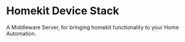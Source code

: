 # Homekit Device Stack
 A Middleware Server, for bringing homekit functionality to your Home Automation.
